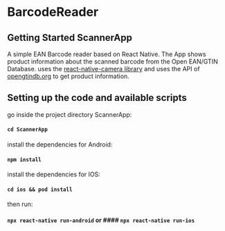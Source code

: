 # BarcodeReader

## Getting Started ScannerApp

A simple EAN Barcode reader based on React Native. The App shows product information about the scanned barcode from the Open EAN/GTIN Database.
uses the [react-native-camera library](https://github.com/react-native-camera/react-native-camera/) and uses the API of [opengtindb.org](https://opengtindb.org/api.php)
 to get product information.


## Setting up the code and available scripts

go inside the project directory ScannerApp:

#### `cd ScannerApp`

install the dependencies for Android:

#### `npm install`

install the dependencies for IOS:

#### `cd ios && pod install`

then run:

#### `npx react-native run-android` or #### `npx react-native run-ios`
